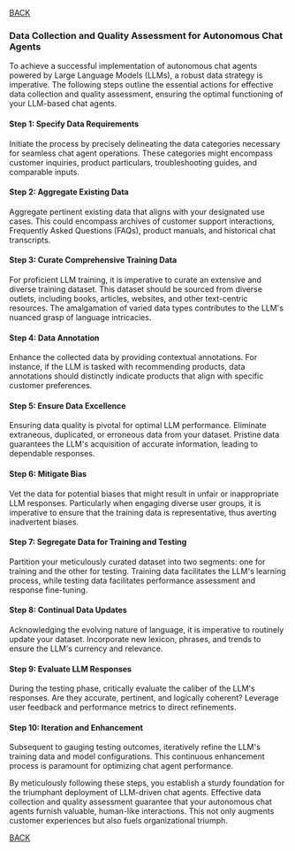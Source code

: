 [BACK](main.md)

### Data Collection and Quality Assessment for Autonomous Chat Agents

To achieve a successful implementation of autonomous chat agents powered by Large Language Models (LLMs), a robust data strategy is imperative. The following steps outline the essential actions for effective data collection and quality assessment, ensuring the optimal functioning of your LLM-based chat agents.

#### Step 1: Specify Data Requirements

Initiate the process by precisely delineating the data categories necessary for seamless chat agent operations. These categories might encompass customer inquiries, product particulars, troubleshooting guides, and comparable inputs.

#### Step 2: Aggregate Existing Data

Aggregate pertinent existing data that aligns with your designated use cases. This could encompass archives of customer support interactions, Frequently Asked Questions (FAQs), product manuals, and historical chat transcripts.

#### Step 3: Curate Comprehensive Training Data

For proficient LLM training, it is imperative to curate an extensive and diverse training dataset. This dataset should be sourced from diverse outlets, including books, articles, websites, and other text-centric resources. The amalgamation of varied data types contributes to the LLM's nuanced grasp of language intricacies.

#### Step 4: Data Annotation

Enhance the collected data by providing contextual annotations. For instance, if the LLM is tasked with recommending products, data annotations should distinctly indicate products that align with specific customer preferences.

#### Step 5: Ensure Data Excellence

Ensuring data quality is pivotal for optimal LLM performance. Eliminate extraneous, duplicated, or erroneous data from your dataset. Pristine data guarantees the LLM's acquisition of accurate information, leading to dependable responses.

#### Step 6: Mitigate Bias

Vet the data for potential biases that might result in unfair or inappropriate LLM responses. Particularly when engaging diverse user groups, it is imperative to ensure that the training data is representative, thus averting inadvertent biases.

#### Step 7: Segregate Data for Training and Testing

Partition your meticulously curated dataset into two segments: one for training and the other for testing. Training data facilitates the LLM's learning process, while testing data facilitates performance assessment and response fine-tuning.

#### Step 8: Continual Data Updates

Acknowledging the evolving nature of language, it is imperative to routinely update your dataset. Incorporate new lexicon, phrases, and trends to ensure the LLM's currency and relevance.

#### Step 9: Evaluate LLM Responses

During the testing phase, critically evaluate the caliber of the LLM's responses. Are they accurate, pertinent, and logically coherent? Leverage user feedback and performance metrics to direct refinements.

#### Step 10: Iteration and Enhancement

Subsequent to gauging testing outcomes, iteratively refine the LLM's training data and model configurations. This continuous enhancement process is paramount for optimizing chat agent performance.

By meticulously following these steps, you establish a sturdy foundation for the triumphant deployment of LLM-driven chat agents. Effective data collection and quality assessment guarantee that your autonomous chat agents furnish valuable, human-like interactions. This not only augments customer experiences but also fuels organizational triumph.

[BACK](main.md)